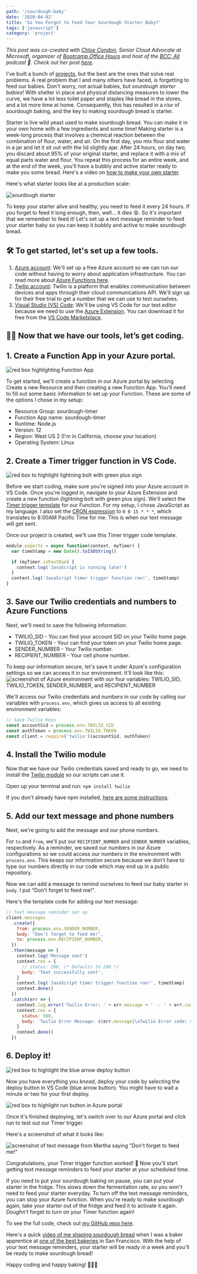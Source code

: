 ```yaml
---
path: '/sourdough-baby'
date: '2020-04-02'
title: 'So You Forgot to Feed Your Sourdough Starter Baby?'
tags: ['javascript']
category: 'project'
---
```


_This post was co-created with [Chloe Condon](https://twitter.com/ChloeCondon), Senior Cloud Advocate at Microsoft, organizer of [Bootcamp Office Hours](https://www.meetup.com/Microsoft-Reactor-San-Francisco/events/266409983/) and host of the [BCC: All](https://www.youtube.com/watch?v=SDMgMo977G0) podcast 🎀. Check out her post [here](https://dev.to/azure/let-s-get-this-bread-using-azure-functions-to-make-sourdough-if2)._

I've built a bunch of [projects](https://github.com/sophi-li/), but the best are the ones that solve real problems. A real problem that I and many others have faced, is forgetting to feed our babies. Don't worry, not actual babies, but _sourdough starter babies_! With shelter in place and physical distancing measures to lower the curve, we have a lot less toilet paper and staples like bread in the stores, and a lot more time at home. Consequently, this has resulted in a _rise_ of sourdough baking, and the key to making sourdough bread is starter.

Starter is live wild yeast used to make sourdough bread. You can make it in your own home with a few ingredients and some time! Making starter is a week-long process that involves a chemical reaction between the combination of flour, water, and air. On the first day, you mix flour and water in a jar and let it sit out with the lid slightly ajar. After 24 hours, on day two, you discard about 95% of your original starter, and replace it with a mix of equal parts water and flour. You repeat this process for an entire week, and at the end of the week, you'll have a bubbly and active starter ready to make you some bread. Here's a video on [how to make your own starter](https://www.youtube.com/watch?v=sTAiDki7AQA).

Here's what starter looks like at a production scale:

<!-- ![Alt Text](https://dev-to-uploads.s3.amazonaws.com/i/gko120c5p51585r2pucd.jpg) -->

![sourdough starter](sourdough-starter.jpg)

To keep your starter alive and healthy, you need to feed it every 24 hours. If you forget to feed it long enough, then, well... it dies 😵. So it's important that we remember to feed it! Let's set up a text message reminder to feed your starter baby so you can keep it bubbly and active to make sourdough bread.

## 🛠 To get started, let's set up a few tools.

1. [Azure account](https://azure.microsoft.com/en-us/?WT.mc_id=breadsoph-devto-chcondon): We'll set up a free Azure account so we can run our code without having to worry about application infrastructure. You can read more about [Azure Functions here](https://docs.microsoft.com/en-us/azure/azure-functions/functions-overview?WT.mc_id=breadsoph-devto-chcondon).
2. [Twilio account](www.twilio.com/referral/QYHnll): Twilio is a platform that enables communication between devices and apps through their cloud communications API. We'll sign up for their free trial to get a number that we can use to text ourselves.
3. [Visual Studio (VS) Code](https://code.visualstudio.com/?WT.mc_id=breadsoph-devto-chcondon): We'll be using VS Code for our text editor because we need to use the [Azure Extension](https://code.visualstudio.com/docs/azure/extensions/?WT.mc_id=breadsoph-devto-chcondon). You can download it for free from the [VS Code Marketplace](https://code.visualstudio.com/docs/azure/extensions/?WT.mc_id=breadsoph-devto-chcondon).

## 👩‍💻 Now that we have our tools, let’s get coding.

## 1. Create a Function App in your Azure portal.

![red box highlighting Function App](azure-function-app.png)

To get started, we'll create a function in our Azure portal by selecting Create a new Resource and then creating a new Function App. You'll need to fill out some basic information to set up your Function. These are some of the options I chose in my setup:

- Resource Group: sourdough-timer
- Function App name: sourdough-timer
- Runtime: Node.js
- Version: 12
- Region: West US 2 (I'm in California, choose your location)
- Operating System: Linux

## 2. Create a Timer trigger function in VS Code.

![red box to highlight lightning bolt with green plus sign](azure-timer-trigger.png)

Before we start coding, make sure you're signed into your Azure account in VS Code. Once you're logged in, navigate to your Azure Extension and create a new function (lightning bolt with green plus sign). We'll select the [Timer trigger template](https://docs.microsoft.com/en-us/azure/azure-functions/functions-bindings-timer?WT.mc_id=breadsoph-devto-chcondon&tabs=csharp) for our Function. For my setup, I chose JavaScript as my language. I also set the [CRON expression](https://docs.microsoft.com/en-us/azure/azure-functions/functions-bindings-timer?tabs=csharp#ncrontab-expressions/?WT.mc_id=breadsoph-devto-chcondon) to `0 0 15 * * *`, which translates to 8:00AM Pacific Time for me. This is when our text message will get sent.

Once our project is created, we'll use this Timer trigger code template.

```js:title=timer-trigger-starter.js
module.exports = async function(context, myTimer) {
  var timeStamp = new Date().toISOString()

  if (myTimer.isPastDue) {
    context.log('JavaScript is running late!')
  }
  context.log('JavaScript timer trigger function ran!', timeStamp)
}
```

## 3. Save our Twilio credentials and numbers to Azure Functions

Next, we'll need to save the following information:

- TWILIO_SID - You can find your account SID on your Twilio home page.
- TWILIO_TOKEN - Your can find your token on your Twilio home page.
- SENDER_NUMBER - Your Twilio number.
- RECIPIENT_NUMBER - Your cell phone number.

To keep our information secure, let's save it under Azure's configuration settings so we can access it in our environment. It'll look like this:
![screenshot of Azure environment with our four variables: TWILIO_SID, TWILIO_TOKEN, SENDER_NUMBER, and RECIPIENT_NUMBER](azure-config.png)

We'll access our Twilio credentials and numbers in our code by calling our variables with `process.env`, which gives us access to all existing environment variables:

```js:title=twilio-keys.js
// Save Twilio Keys
const accountSid = process.env.TWILIO_SID
const authToken = process.env.TWILIO_TOKEN
const client = require('twilio')(accountSid, authToken)
```

## 4. Install the Twilio module

Now that we have our Twilio credentials saved and ready to go, we need to install the [Twilio module](https://www.twilio.com/docs/sms/quickstart/node) so our scripts can use it.

Open up your terminal and run: `npm install twilio`

If you don't already have npm installed, [here are some instructions](https://www.npmjs.com/get-npm).

## 5. Add our text message and phone numbers

Next, we're going to add the message and our phone numbers.

For `to` and `from`, we'll put our `RECIPIENT_NUMBER` and `SENDER_NUMBER` variables, respectively. As a reminder, we saved our numbers in our Azure configurations so we could access our numbers in the environment with `process.env`. This keeps our information secure because we don't have to type our numbers directly in our code which may end up in a public repository.

Now we can add a message to remind ourselves to feed our baby starter in `body`. I put "Don't forget to feed me!".

Here's the template code for adding our text message:

```js:title=text-message-setup.js
// Text message reminder set up
client.messages
  .create({
    from: process.env.SENDER_NUMBER,
    body: "Don't forget to feed me!",
    to: process.env.RECIPIENT_NUMBER,
  })
  .then(message => {
    context.log('Message sent')
    context.res = {
      // status: 200, /* Defaults to 200 */
      body: 'Text successfully sent',
    }
    context.log('JavaScript timer trigger function ran!', timeStamp)
    context.done()
  })
  .catch(err => {
    context.log.error('Twilio Error: ' + err.message + ' -- ' + err.code)
    context.res = {
      status: 500,
      body: `Twilio Error Message: ${err.message}\nTwilio Error code: ${err.code}`,
    }
    context.done()
  })
```

## 6. Deploy it!

![red box to highlight the blue arrow deploy button](azure-deploy-btn.png)

Now you have everything you _knead_, deploy your code by selecting the deploy button in VS Code (blue arrow button). You might have to wait a minute or two for your first deploy.

![red box to highlight run button in Azure portal](azure-run-btn.png)

Once it's finished deploying, let's switch over to our Azure portal and click run to test out our Timer trigger.

Here's a screenshot of what it looks like:

![screenshot of text message from Martha saying "Don't forget to feed me!"](text-msg.png)

Congratulations, your Timer trigger function worked! 🎉 Now you'll start getting text message reminders to feed your starter at your scheduled time.

If you need to put your sourdough baking on pause, you can put your starter in the fridge. This slows down the fermentation rate, so you won't need to feed your starter everyday. To turn off the text message reminders, you can stop your Azure function. When you're ready to make sourdough again, take your starter out of the fridge and feed it to activate it again. _Doughn't_ forget to turn on your Timer function again!

To see the full code, check out [my GitHub repo here](https://github.com/sophi-li/sourdough-timer).

Here's a quick [video of me shaping sourdough bread](https://www.youtube.com/watch?v=gumE-sVgMKw) when I was a baker apprentice at [one of the best bakeries](https://www.neighborsf.com/) in San Francisco. With the help of your text message reminders, your starter will be ready in a week and you'll be ready to make sourdough bread!

Happy coding and happy baking! 👩‍💻🍞
